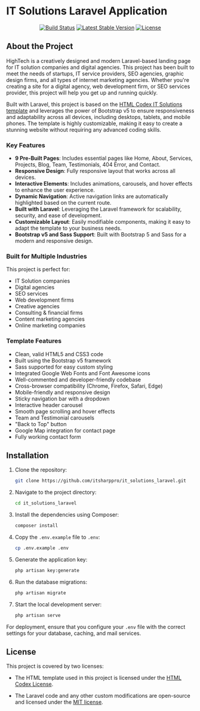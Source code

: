# IT Solutions Laravel Application

<p align="center">
<a href="https://github.com/laravel/framework/actions"><img src="https://github.com/laravel/framework/workflows/tests/badge.svg" alt="Build Status"></a>
<a href="https://packagist.org/packages/laravel/framework"><img src="https://img.shields.io/packagist/v/laravel/framework" alt="Latest Stable Version"></a>
<a href="https://packagist.org/packages/laravel/framework"><img src="https://img.shields.io/packagist/l/laravel/framework" alt="License"></a>
</p>

## About the Project

HighTech is a creatively designed and modern Laravel-based landing page for IT solution companies and digital agencies. This project has been built to meet the needs of startups, IT service providers, SEO agencies, graphic design firms, and all types of internet marketing agencies. Whether you're creating a site for a digital agency, web development firm, or SEO services provider, this project will help you get up and running quickly.

Built with Laravel, this project is based on the [HTML Codex IT Solutions template](https://htmlcodex.com/demo/?item=2737) and leverages the power of Bootstrap v5 to ensure responsiveness and adaptability across all devices, including desktops, tablets, and mobile phones. The template is highly customizable, making it easy to create a stunning website without requiring any advanced coding skills.

### Key Features

- **9 Pre-Built Pages**: Includes essential pages like Home, About, Services, Projects, Blog, Team, Testimonials, 404 Error, and Contact.
- **Responsive Design**: Fully responsive layout that works across all devices.
- **Interactive Elements**: Includes animations, carousels, and hover effects to enhance the user experience.
- **Dynamic Navigation**: Active navigation links are automatically highlighted based on the current route.
- **Built with Laravel**: Leveraging the Laravel framework for scalability, security, and ease of development.
- **Customizable Layout**: Easily modifiable components, making it easy to adapt the template to your business needs.
- **Bootstrap v5 and Sass Support**: Built with Bootstrap 5 and Sass for a modern and responsive design.

### Built for Multiple Industries

This project is perfect for:

- IT Solution companies
- Digital agencies
- SEO services
- Web development firms
- Creative agencies
- Consulting & financial firms
- Content marketing agencies
- Online marketing companies

### Template Features

- Clean, valid HTML5 and CSS3 code
- Built using the Bootstrap v5 framework
- Sass supported for easy custom styling
- Integrated Google Web Fonts and Font Awesome icons
- Well-commented and developer-friendly codebase
- Cross-browser compatibility (Chrome, Firefox, Safari, Edge)
- Mobile-friendly and responsive design
- Sticky navigation bar with a dropdown
- Interactive header carousel
- Smooth page scrolling and hover effects
- Team and Testimonial carousels
- "Back to Top" button
- Google Map integration for contact page
- Fully working contact form

## Installation

1. Clone the repository:

    ```bash
    git clone https://github.com/itsharppro/it_solutions_laravel.git
    ```

2. Navigate to the project directory:

    ```bash
    cd it_solutions_laravel
    ```

3. Install the dependencies using Composer:

    ```bash
    composer install
    ```

4. Copy the `.env.example` file to `.env`:

    ```bash
    cp .env.example .env
    ```

5. Generate the application key:

    ```bash
    php artisan key:generate
    ```

6. Run the database migrations:

    ```bash
    php artisan migrate
    ```

7. Start the local development server:

    ```bash
    php artisan serve
    ```

For deployment, ensure that you configure your `.env` file with the correct settings for your database, caching, and mail services.

## License

This project is covered by two licenses:

- The HTML template used in this project is licensed under the [HTML Codex License](Licence.md).
  
- The Laravel code and any other custom modifications are open-source and licensed under the [MIT license](https://opensource.org/licenses/MIT).

